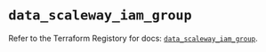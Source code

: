 # `data_scaleway_iam_group`

Refer to the Terraform Registory for docs: [`data_scaleway_iam_group`](https://registry.terraform.io/providers/scaleway/scaleway/2.22.0/docs/data-sources/iam_group).
